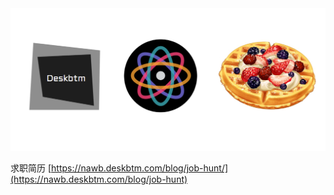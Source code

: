 <img src="Artboard.png" />

求职简历 [https://nawb.deskbtm.com/blog/job-hunt/](https://nawb.deskbtm.com/blog/job-hunt)
